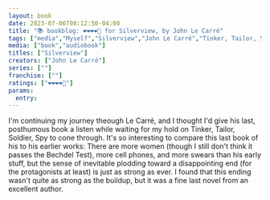```yaml
---
layout: book
date: 2023-07-06T08:12:50-04:00
title: "📚 bookblog: ❤️❤️❤️❤️🖤 for Silverview, by John Le Carré"
tags: ["media","Myself","Silverview","John Le Carré","Tinker, Tailor, Soldier, Spy","Bechdel Test"]
media: ["book","audiobook"]
titles: ["Silverview"]
creators: ["John Le Carré"]
series: [""]
franchise: [""]
ratings: ["❤️❤️❤️❤️🖤"]
params:
  entry:
---
```

I'm continuing my journey theough Le Carré, and I thought I'd give his last, posthumous book a listen while waiting for my hold on Tinker, Tailor, Soldier, Spy to cone through. It's so interesting to compare this last book of his to his earlier works: There are more women (though I still don't think it passes the Bechdel Test), more cell phones, and more swears than his early stuff, but the sense of inevitable plodding toward a disappointing end (for the protagonists at least) is just as strong as ever. I found that this ending wasn't quite as strong as the buildup, but it was a fine last novel from an excellent author.
